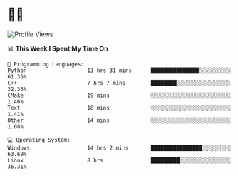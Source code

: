 # 👨‍💻
<!--START_SECTION:waka-->
![Profile Views](http://img.shields.io/badge/Profile%20Views-4-blue)

📊 **This Week I Spent My Time On** 

```text
💬 Programming Languages: 
Python                   13 hrs 31 mins      ███████████████░░░░░░░░░░   61.35% 
C++                      7 hrs 7 mins        ████████░░░░░░░░░░░░░░░░░   32.35% 
CMake                    19 mins             ░░░░░░░░░░░░░░░░░░░░░░░░░   1.46% 
Text                     18 mins             ░░░░░░░░░░░░░░░░░░░░░░░░░   1.41% 
Other                    14 mins             ░░░░░░░░░░░░░░░░░░░░░░░░░   1.08%

💻 Operating System: 
Windows                  14 hrs 2 mins       ████████████████░░░░░░░░░   63.69% 
Linux                    8 hrs               █████████░░░░░░░░░░░░░░░░   36.31%

```


<!--END_SECTION:waka-->
